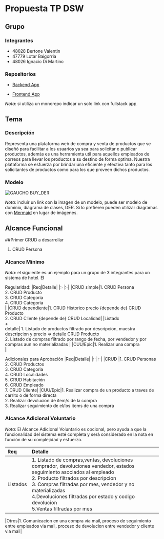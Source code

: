 # Propuesta TP DSW

## Grupo
### Integrantes
* 48028 Bertone Valentin
* 47779 Lotar Baigorria
* 48026 Ignacio Di Martino

### Repositorios
* [Backend App](https://github.com/Lotar17/TPbackend)

* [Frontend App](https://github.com/Lotar17/TPFrontend)

*Nota*: si utiliza un monorepo indicar un solo link con fullstack app.

## Tema
### Descripción
Representa una plataforma web de compra y venta de productos que se diseñó para facilitar a los usuarios ya sea para solicitar o publicar productos, además es una herramienta util para aquellos empleados de correos para llevar los productos a su destino de forma optima. Nuestra plataforma se esfuerza por brindar una eficiente y efectiva tanto para los solicitantes de productos como para los que proveen dichos productos.

### Modelo
![GAUCHO BUY_DER](https://github.com/user-attachments/assets/9875978c-3739-4939-9712-640011c5ae8a)


*Nota*: incluir un link con la imagen de un modelo, puede ser modelo de dominio, diagrama de clases, DER. Si lo prefieren pueden utilizar diagramas con [Mermaid](https://mermaid.js.org) en lugar de imágenes.

## Alcance Funcional 

##Primer CRUD a desarrollar
1. CRUD Persona

### Alcance Mínimo

*Nota*: el siguiente es un ejemplo para un grupo de 3 integrantes para un sistema de hotel. El 

Regularidad:
|Req|Detalle|
|:-|:-|
|CRUD simple|1. CRUD Persona <br>2. CRUD Producto<br>3. CRUD  Categoria<br>4. CRUD Categoria<br>|
|CRUD dependiente|1. CRUD Historico precio {depende de} CRUD Producto<br>2. CRUD Cliente {depende de} CRUD Localidad|
|Listado<br>+<br>detalle| 1. Listado de productos filtrado por descripcion, muestra descripcion y precio => detalle CRUD Producto<br> 2. Listado de compras filtrado por rango de fecha, por vendedor y por compras aun no materializadas |
|CUU/Epic|1. Realizar una compra<br>|


Adicionales para Aprobación
|Req|Detalle|
|:-|:-|
|CRUD |1. CRUD Personas<br>2. CRUD Productos<br>3. CRUD Categoria<br>4. CRUD Localidades<br>5. CRUD Habitación<br>6. CRUD Empleado<br>7. CRUD Cliente|
|CUU/Epic|1. Realizar compra de un producto a traves de carrito o de forma directa<br>2. Realizar devolucion de item/s de la compra<br>3. Realizar seguimiento de el/los items de una compra


### Alcance Adicional Voluntario

*Nota*: El Alcance Adicional Voluntario es opcional, pero ayuda a que la funcionalidad del sistema esté completa y será considerado en la nota en función de su complejidad y esfuerzo.

|Req|Detalle|
|:-|:-|
|Listados |1. Listado de compras,ventas, devoluciones comprador, devoluciones vendedor, estados seguimiento asociados al empleado <br>2. Producto filtrados por descripcion<br>3. Compras filtradas por mes, vendedor y no materializadas <br>4.Devoluciones filtradas por estado y codigo devolucion <br>5.Ventas filtradas por mes|

|Otros|1. Comunicacion en una compra via mail, proceso de seguimiento entre empleados via mail, proceso de devolucion entre vendedor y cliente via mail|

